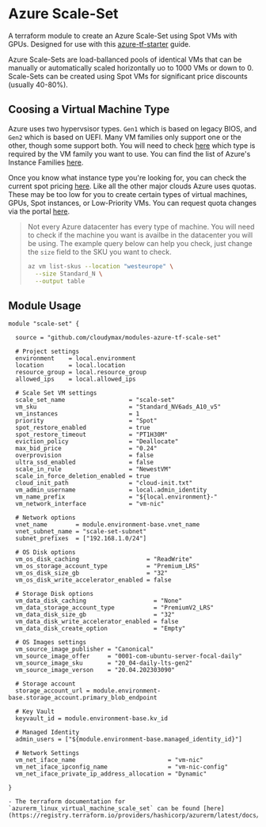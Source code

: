# Azure Scale-Set

A terraform module to create an Azure Scale-Set using Spot VMs with GPUs. Designed for use with this [azure-tf-starter](https://github.com/cloudymax/azure-tf-starter) guide.

Azure Scale-Sets are load-ballanced pools of identical VMs that can be manually or automatically scaled horizontally uo to 1000 VMs or down to 0. Scale-Sets can be created using Spot VMs for significant price discounts (usually 40-80%).


## Coosing a Virtual Machine Type

Azure uses two hypervsisor types. `Gen1` which is based on legacy BIOS, and `Gen2` which is based on UEFI. Many VM families only support one or the other, though some support both. You will need to check [here](https://learn.microsoft.com/en-us/azure/virtual-machines/generation-2) which type is required by the VM family you want to use. You can find the list of Azure's Instance Families [here](https://learn.microsoft.com/en-us/azure/virtual-machines/sizes-general). 

Once you know what instance type you're looking for, you can check the current spot pricing [here](https://azure.microsoft.com/en-us/pricing/spot-advisor/). Like all the other major clouds Azure uses quotas. These may be too low for you to create certain types of virtual machines, GPUs, Spot instances, or Low-Priority VMs. You can request quota changes via the portal [here](https://portal.azure.com/#view/Microsoft_Azure_Capacity/QuotaMenuBlade/~/overview).

  > Not every Azure datacenter has every type of machine. You will need to check if the machine you want is availbe in the datacenter you will be using. The example query below can help you check, just change the `size` field to the SKU you want to check.   
  >  ```bash
  >  az vm list-skus --location "westeurope" \
  >    --size Standard_N \
  >    --output table
  >  ```


## Module Usage

```hcl
module "scale-set" {

  source = "github.com/cloudymax/modules-azure-tf-scale-set"

  # Project settings
  environment    = local.environment
  location       = local.location
  resource_group = local.resource_group
  allowed_ips    = local.allowed_ips

  # Scale Set VM settings
  scale_set_name                  = "scale-set"
  vm_sku                          = "Standard_NV6ads_A10_v5"
  vm_instances                    = 1
  priority                        = "Spot"
  spot_restore_enabled            = true
  spot_restore_timeout            = "PT1H30M"
  eviction_policy                 = "Deallocate"
  max_bid_price                   = "0.24"
  overprovision                   = false
  ultra_ssd_enabled               = false
  scale_in_rule                   = "NewestVM"
  scale_in_force_deletion_enabled = true
  cloud_init_path                 = "cloud-init.txt"
  vm_admin_username               = local.admin_identity
  vm_name_prefix                  = "${local.environment}-"
  vm_network_interface            = "vm-nic"

  # Network options
  vnet_name        = module.environment-base.vnet_name
  vnet_subnet_name = "scale-set-subnet"
  subnet_prefixes  = ["192.168.1.0/24"]

  # OS Disk options
  vm_os_disk_caching                   = "ReadWrite"
  vm_os_storage_account_type           = "Premium_LRS"
  vm_os_disk_size_gb                   = "32"
  vm_os_disk_write_accelerator_enabled = false

  # Storage Disk options
  vm_data_disk_caching                   = "None"
  vm_data_storage_account_type           = "PremiumV2_LRS"
  vm_data_disk_size_gb                   = "32"
  vm_data_disk_write_accelerator_enabled = false
  vm_data_disk_create_option             = "Empty"

  # OS Images settings
  vm_source_image_publisher = "Canonical"
  vm_source_image_offer     = "0001-com-ubuntu-server-focal-daily"
  vm_source_image_sku       = "20_04-daily-lts-gen2"
  vm_source_image_verson    = "20.04.202303090"

  # Storage account
  storage_account_url = module.environment-base.storage_account.primary_blob_endpoint

  # Key Vault
  keyvault_id = module.environment-base.kv_id

  # Managed Identity
  admin_users = ["${module.environment-base.managed_identity_id}"]

  # Network Settings
  vm_net_iface_name                          = "vm-nic"
  vm_net_iface_ipconfig_name                 = "vm-nic-config"
  vm_net_iface_private_ip_address_allocation = "Dynamic"
  
}

- The terraform documentation for `azurerm_linux_virtual_machine_scale_set` can be found [here](https://registry.terraform.io/providers/hashicorp/azurerm/latest/docs/resources/linux_virtual_machine_scale_set).
